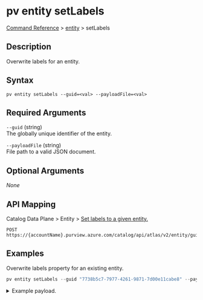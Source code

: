 # pv entity setLabels
[Command Reference](../../../README.md#command-reference) > [entity](./main.md) > setLabels

## Description
Overwrite labels for an entity.

## Syntax
```
pv entity setLabels --guid=<val> --payloadFile=<val>
```

## Required Arguments
`--guid` (string)  
The globally unique identifier of the entity.

`--payloadFile` (string)  
File path to a valid JSON document.

## Optional Arguments
*None*

## API Mapping
Catalog Data Plane > Entity > [Set labels to a given entity.](https://docs.microsoft.com/en-us/rest/api/purview/catalogdataplane/entity/set-labels)
```
POST https://{accountName}.purview.azure.com/catalog/api/atlas/v2/entity/guid/{guid}/labels
```

## Examples
Overwrite labels property for an existing entity.
```powershell
pv entity setLabels --guid "7738b5c7-7977-4261-9871-7d00e11cabe8" --payloadFile "/path/to/file.json"
```
<details><summary>Example payload.</summary>
<p>

```json
[
    "a",
    "b",
    "c"
]
```
</p>
</details>